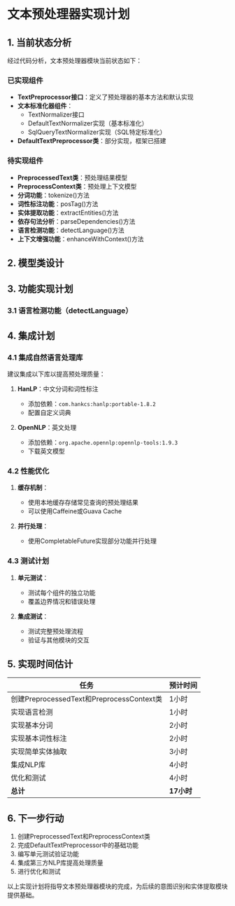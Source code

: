 # 文本预处理器实现计划

## 1. 当前状态分析

经过代码分析，文本预处理器模块当前状态如下：

### 已实现组件
- **TextPreprocessor接口**：定义了预处理器的基本方法和默认实现
- **文本标准化器组件**：
  - TextNormalizer接口
  - DefaultTextNormalizer实现（基本标准化）
  - SqlQueryTextNormalizer实现（SQL特定标准化）
- **DefaultTextPreprocessor类**：部分实现，框架已搭建

### 待实现组件
- **PreprocessedText类**：预处理结果模型
- **PreprocessContext类**：预处理上下文模型
- **分词功能**：tokenize()方法
- **词性标注功能**：posTag()方法
- **实体提取功能**：extractEntities()方法
- **依存句法分析**：parseDependencies()方法
- **语言检测功能**：detectLanguage()方法
- **上下文增强功能**：enhanceWithContext()方法

## 2. 模型类设计

## 3. 功能实现计划

### 3.1 语言检测功能（detectLanguage）

## 4. 集成计划

### 4.1 集成自然语言处理库

建议集成以下库以提高预处理质量：

1. **HanLP**：中文分词和词性标注
   - 添加依赖：`com.hankcs:hanlp:portable-1.8.2`
   - 配置自定义词典

2. **OpenNLP**：英文处理
   - 添加依赖：`org.apache.opennlp:opennlp-tools:1.9.3`
   - 下载英文模型

### 4.2 性能优化

1. **缓存机制**：
   - 使用本地缓存存储常见查询的预处理结果
   - 可以使用Caffeine或Guava Cache

2. **并行处理**：
   - 使用CompletableFuture实现部分功能并行处理

### 4.3 测试计划

1. **单元测试**：
   - 测试每个组件的独立功能
   - 覆盖边界情况和错误处理

2. **集成测试**：
   - 测试完整预处理流程
   - 验证与其他模块的交互

## 5. 实现时间估计

| 任务 | 预计时间 |
|------|----------|
| 创建PreprocessedText和PreprocessContext类 | 1小时 |
| 实现语言检测 | 1小时 |
| 实现基本分词 | 2小时 |
| 实现基本词性标注 | 2小时 |
| 实现简单实体抽取 | 3小时 |
| 集成NLP库 | 4小时 |
| 优化和测试 | 4小时 |
| **总计** | **17小时** |

## 6. 下一步行动

1. 创建PreprocessedText和PreprocessContext类
2. 完成DefaultTextPreprocessor中的基础功能
3. 编写单元测试验证功能
4. 集成第三方NLP库提高处理质量
5. 进行优化和测试

以上实现计划将指导文本预处理器模块的完成，为后续的意图识别和实体提取模块提供基础。